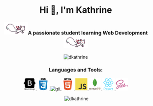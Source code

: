 <!--
### Hi there 👋

**dkathrine/dkathrine** is a ✨ _special_ ✨ repository because its `README.md` (this file) appears on your GitHub profile.

Here are some ideas to get you started:

- 🔭 I’m currently working on ...
- 🌱 I’m currently learning ...
- 👯 I’m looking to collaborate on ...
- 🤔 I’m looking for help with ...
- 💬 Ask me about ...
- 📫 How to reach me: ...
- 😄 Pronouns: ...
- ⚡ Fun fact: ...
-->

<h1 align="center">Hi 👋, I'm Kathrine</h1>
<h3 align="center"><img height="40" src="./assets/kyubey.gif"/>A passionate student learning Web Development<img height="40" src="./assets/kyubey.gif"/></h3>

<p align="center"> <img src="https://komarev.com/ghpvc/?username=dkathrine&label=Profile%20views&color=blueviolet&style=flat" alt="dkathrine" /> </p>


<!--
<p align="center"> <img src='https://random-memer.herokuapp.com/' title="Meme" alt="Please refresh the page if the meme doesn't show up." width="400"> </p>
<h3 align="left">Connect with me:</h3>
<p align="left">
</p>
-->

<h3 align="center">Languages and Tools:</h3>
<p align="center"> <a href="https://getbootstrap.com" target="_blank" rel="noreferrer"> <img src="https://raw.githubusercontent.com/devicons/devicon/master/icons/bootstrap/bootstrap-plain-wordmark.svg" alt="bootstrap" width="40" height="40"/> </a> <a href="https://www.w3schools.com/css/" target="_blank" rel="noreferrer"> <img src="https://raw.githubusercontent.com/devicons/devicon/master/icons/css3/css3-original-wordmark.svg" alt="css3" width="40" height="40"/> </a> <a href="https://git-scm.com/" target="_blank" rel="noreferrer"> <img src="https://www.vectorlogo.zone/logos/git-scm/git-scm-icon.svg" alt="git" width="40" height="40"/> </a> <a href="https://www.w3.org/html/" target="_blank" rel="noreferrer"> <img src="https://raw.githubusercontent.com/devicons/devicon/master/icons/html5/html5-original-wordmark.svg" alt="html5" width="40" height="40"/> </a> <a href="https://developer.mozilla.org/en-US/docs/Web/JavaScript" target="_blank" rel="noreferrer"> <img src="https://raw.githubusercontent.com/devicons/devicon/master/icons/javascript/javascript-original.svg" alt="javascript" width="40" height="40"/> </a> <a href="https://www.mongodb.com/" target="_blank" rel="noreferrer"> <img src="https://raw.githubusercontent.com/devicons/devicon/master/icons/mongodb/mongodb-original-wordmark.svg" alt="mongodb" width="40" height="40"/> </a> <a href="https://reactjs.org/" target="_blank" rel="noreferrer"> <img src="https://raw.githubusercontent.com/devicons/devicon/master/icons/react/react-original-wordmark.svg" alt="react" width="40" height="40"/> </a> <a href="https://sass-lang.com" target="_blank" rel="noreferrer"> <img src="https://raw.githubusercontent.com/devicons/devicon/master/icons/sass/sass-original.svg" alt="sass" width="40" height="40"/> </a> </p>

<p align="center">&nbsp;<img align="center" src="https://github-readme-stats.vercel.app/api?username=dkathrine&show_icons=true&locale=en&theme=tokyonight&count_private=true" alt="dkathrine" /></p>

<!-- Top Languages thingy
<p align="center">&nbsp;<img align="center" src="https://github-readme-stats.vercel.app/api/top-langs/?username=dkathrine&layout=compact&theme=tokyonight&langs_count=4&count_private=true" alt="dkathrine" /></p>
-->
